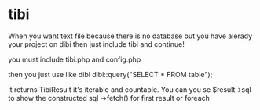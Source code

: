 # tibi
When you want text file because there is no database but you have alerady your project on dibi then just include tibi and continue!

you must include 
tibi.php and config.php

then you just use like dibi
dibi::query("SELECT * FROM table");

it returns TibiResult it's iterable and countable.
You can you se $result->sql to show the constructed sql
->fetch() for first result
or foreach

